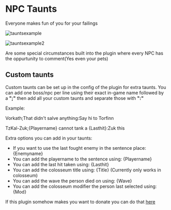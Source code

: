 # NPC Taunts
Everyone makes fun of you for your failings

![tauntsexample](https://github.com/maximonster/NPCTaunts/assets/505287/6b434be9-d166-4dbd-8021-492d5e6d4c55)

![tauntsexample2](https://github.com/maximonster/NPCTaunts/assets/505287/96269b8b-dcc5-4cae-890d-4d748eeef296)

Are some special circumstances built into the plugin where every NPC has the oppurtunity to comment(Yes even your pets)
## Custom taunts
Custom taunts can be set up in the config of the plugin for extra taunts.
You can add one boss/npc per line using their exact in-game name followed by a **";"** then add all your custom taunts and separate those with **":"**

Example:

Vorkath;That didn't salve anything:Say hi to Torfinn

TzKal-Zuk;{Playername} cannot tank a {Lasthit}:Zuk this


Extra options you can add in your taunts:
* If you want to use the last fought enemy in the sentence place: {Enemyname}
* You can add the playername to the sentence using: {Playername}
* You can add the last hit taken using: {Lasthit}
* You can add the colosseum title using: {Title} (Currently only works in colosseum)
* You can add the wave the person died on using: {Wave}
* You can add the colosseum modifier the person last selected using: {Mod}




If this plugin somehow makes you want to donate you can do that [here](https://ko-fi.com/maximonster)
